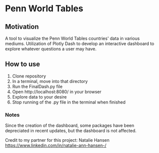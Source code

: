 # Penn World Tables

## Motivation

A tool to visualize the Penn World Tables countries' data in various mediums. Utilization of Plotly Dash to develop an interactive dashboard to explore whatever questions a user may have. 

## How to use

1. Clone repository
2. In a terminal, move into that directory
3. Run the FinalDash.py file
4. Open http://localhost:8080/ in your browser
5. Explore data to your desire
6. Stop running of the .py file in the terminal when finished

### Notes

Since the creation of the dashboard, some packages have been depreciated in recent updates, but the dashboard is not affected. 

Credit to my partner for this project: Natalie Hansen https://www.linkedin.com/in/natalie-ann-hansen-/

